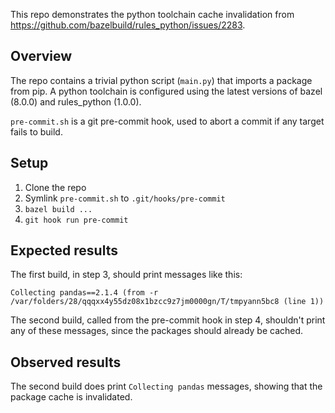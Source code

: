 This repo demonstrates the python toolchain cache invalidation from
https://github.com/bazelbuild/rules_python/issues/2283.

## Overview
The repo contains a trivial python script (`main.py`) that imports a package from pip.
A python toolchain is configured using the latest versions of bazel (8.0.0) and rules_python
(1.0.0).

`pre-commit.sh` is a git pre-commit hook, used to abort a commit if any target fails to build.

## Setup

1. Clone the repo
2. Symlink `pre-commit.sh` to `.git/hooks/pre-commit`
3. `bazel build ...`
4. `git hook run pre-commit`

## Expected results

The first build, in step 3, should print messages like this:

```
Collecting pandas==2.1.4 (from -r /var/folders/28/qqqxx4y55dz08x1bzcc9z7jm0000gn/T/tmpyann5bc8 (line 1))
```

The second build, called from the pre-commit hook in step 4, shouldn't print any of these messages,
since the packages should already be cached.

## Observed results

The second build does print `Collecting pandas` messages, showing that the package cache is
invalidated.